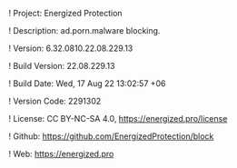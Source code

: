 ! Project: Energized Protection

! Description: ad.porn.malware blocking.

! Version: 6.32.0810.22.08.229.13

! Build Version: 22.08.229.13

! Build Date: Wed, 17 Aug 22 13:02:57 +06

! Version Code: 2291302

! License: CC BY-NC-SA 4.0, https://energized.pro/license

! Github: https://github.com/EnergizedProtection/block

! Web: https://energized.pro
